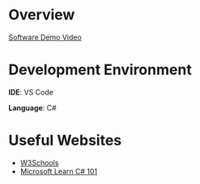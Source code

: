 # Overview

[Software Demo Video](https://youtu.be/jWkvIeLDnp8)

# Development Environment

**IDE**: VS Code

**Language**: C#

# Useful Websites

* [W3Schools](https://www.w3schools.com/cs/index.php)
* [Microsoft Learn C# 101](https://learn.microsoft.com/en-us/training/paths/csharp-first-steps/)
